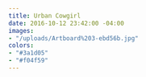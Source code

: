 ```yaml
---
title: Urban Cowgirl
date: 2016-10-12 23:42:00 -04:00
images:
- "/uploads/Artboard%203-ebd56b.jpg"
colors:
- "#3a1d05"
- "#f04f59"
---
```



